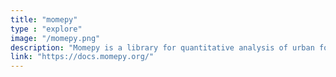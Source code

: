 ```yaml
---
title: "momepy"
type : "explore"
image: "/momepy.png"
description: "Momepy is a library for quantitative analysis of urban form - urban morphometrics. It aims to provide a wide range of tools for a systematic and exhaustive analysis of urban form. It can work with a wide range of elements, while focused on building footprints and street networks. momepy stands for Morphological Measuring in Python"
link: "https://docs.momepy.org/"
---
```




